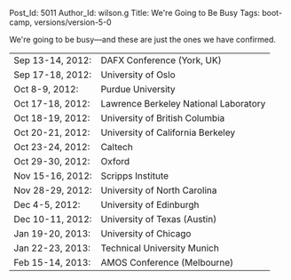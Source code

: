 Post_Id: 5011
Author_Id: wilson.g
Title: We're Going to Be Busy
Tags: boot-camp, versions/version-5-0

<p>We're going to be busy&mdash;and these are just the ones we have confirmed.</p>
<table>
<tbody>
<tr>
<td>Sep 13-14, 2012:</td>
<td>DAFX Conference (York, UK)</td>
</tr>
<tr>
<td>Sep 17-18, 2012:</td>
<td>University of Oslo</td>
</tr>
<tr>
<td>Oct 8-9, 2012:</td>
<td>Purdue University</td>
</tr>
<tr>
<td>Oct 17-18, 2012:</td>
<td>Lawrence Berkeley National Laboratory</td>
</tr>
<tr>
<td>Oct 18-19, 2012:</td>
<td>University of British Columbia</td>
</tr>
<tr>
<td>Oct 20-21, 2012:</td>
<td>University of California Berkeley</td>
</tr>
<tr>
<td>Oct 23-24, 2012:</td>
<td>Caltech</td>
</tr>
<tr>
<td>Oct 29-30, 2012:</td>
<td>Oxford</td>
</tr>
<tr>
<td>Nov 15-16, 2012:</td>
<td>Scripps Institute</td>
</tr>
<tr>
<td>Nov 28-29, 2012:</td>
<td>University of North Carolina</td>
</tr>
<tr>
<td>Dec 4-5, 2012:</td>
<td>University of Edinburgh</td>
</tr>
<tr>
<td>Dec 10-11, 2012:</td>
<td>University of Texas (Austin)</td>
</tr>
<tr>
<td>Jan 19-20, 2013:</td>
<td>University of Chicago</td>
</tr>
<tr>
<td>Jan 22-23, 2013:</td>
<td>Technical University Munich</td>
</tr>
<tr>
<td>Feb 15-14, 2013:</td>
<td>AMOS Conference (Melbourne)</td>
</tr>
</tbody>
</table>
